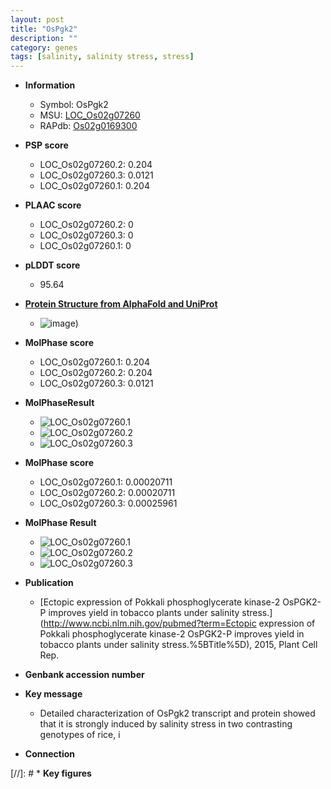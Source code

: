 ```yaml
---
layout: post
title: "OsPgk2"
description: ""
category: genes
tags: [salinity, salinity stress, stress]
---
```


* **Information**  
    + Symbol: OsPgk2  
    + MSU: [LOC_Os02g07260](http://rice.plantbiology.msu.edu/cgi-bin/ORF_infopage.cgi?orf=LOC_Os02g07260)  
    + RAPdb: [Os02g0169300](http://rapdb.dna.affrc.go.jp/viewer/gbrowse_details/irgsp1?name=Os02g0169300)  

* **PSP score**  
    + LOC_Os02g07260.2: 0.204 
    + LOC_Os02g07260.3: 0.0121 
    + LOC_Os02g07260.1: 0.204 

* **PLAAC score**  
    + LOC_Os02g07260.2: 0 
    + LOC_Os02g07260.3: 0 
    + LOC_Os02g07260.1: 0 

* **pLDDT score**
    + 95.64

* **[Protein Structure from AlphaFold and UniProt](https://www.uniprot.org/uniprotkb/Q6H6C7/entry#structure)**
    + ![image](https://ricepsp.github.io/images/Q6/AF-Q6H6C7-F1.png))

* **MolPhase score**
    + LOC_Os02g07260.1: 0.204
    + LOC_Os02g07260.2: 0.204
    + LOC_Os02g07260.3: 0.0121

* **MolPhaseResult**
    + ![LOC_Os02g07260.1](https://ricepsp.github.io/pictures/LOC_Os02g/LOC_Os02g07260.1.png)
    + ![LOC_Os02g07260.2](https://ricepsp.github.io/pictures/LOC_Os02g/LOC_Os02g07260.2.png)
    + ![LOC_Os02g07260.3](https://ricepsp.github.io/pictures/LOC_Os02g/LOC_Os02g07260.3.png)

* **MolPhase score**
    + LOC_Os02g07260.1: 0.00020711
    + LOC_Os02g07260.2: 0.00020711
    + LOC_Os02g07260.3: 0.00025961

* **MolPhase Result**
    + ![LOC_Os02g07260.1](https://304243504.github.io/Pictures/LOC_Os02g/LOC_Os02g07260.1.png)
    + ![LOC_Os02g07260.2](https://304243504.github.io/Pictures/LOC_Os02g/LOC_Os02g07260.2.png)
    + ![LOC_Os02g07260.3](https://304243504.github.io/Pictures/LOC_Os02g/LOC_Os02g07260.3.png)

* **Publication**  
    + [Ectopic expression of Pokkali phosphoglycerate kinase-2 OsPGK2-P improves yield in tobacco plants under salinity stress.](http://www.ncbi.nlm.nih.gov/pubmed?term=Ectopic expression of Pokkali phosphoglycerate kinase-2 OsPGK2-P improves yield in tobacco plants under salinity stress.%5BTitle%5D), 2015, Plant Cell Rep.

* **Genbank accession number**  

* **Key message**  
    + Detailed characterization of OsPgk2 transcript and protein showed that it is strongly induced by salinity stress in two contrasting genotypes of rice, i

* **Connection**  

[//]: # * **Key figures**  


